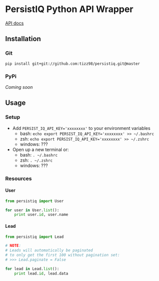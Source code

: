 # PersistIQ Python API Wrapper
[API docs](http://apidocs.persistiq.com/)

## Installation
### Git
`pip install git+git://github.com:tizz98/persistiq.git@master`

### PyPi
_Coming soon_

## Usage
### Setup
- Add `PERSIST_IQ_API_KEY='xxxxxxxx'` to your environment variables
    - bash: `echo export PERSIST_IQ_API_KEY='xxxxxxxx' >> ~/.bashrc`
    - zsh: `echo export PERSIST_IQ_API_KEY='xxxxxxxx' >> ~/.zshrc`
    - windows: ???
- Open up a new terminal or:
    - bash: `. ~/.bashrc`
    - zsh: `. ~/.zshrc`
    - windows: ???

### Resources
#### User
```python
from persistiq import User

for user in User.list():
    print user.id, user.name
```

#### Lead
```python
from persistiq import Lead

# NOTE:
# Leads will automatically be paginated
# to only get the first 100 without pagination set:
# >>> Lead.paginate = False

for lead in Lead.list():
    print lead.id, lead.data
```

